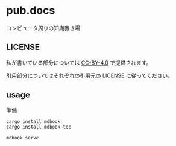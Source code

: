 # pub.docs

コンピュータ周りの知識置き場

## LICENSE

私が書いている部分については [CC-BY-4.0](https://creativecommons.org/licenses/by/4.0/deed.en) で提供されます。

引用部分についてはそれぞれの引用元の LICENSE に従ってください。

## usage
準備

```sh
cargo install mdbook
cargo install mdbook-toc
```

```sh
mdbook serve
```
